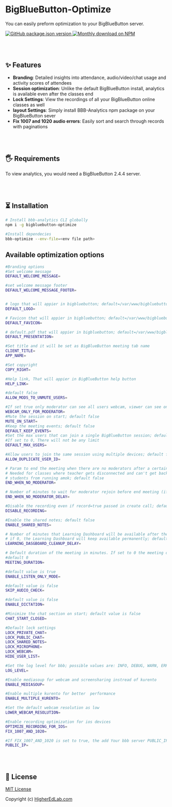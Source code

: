 # BigBlueButton-Optimize</h1>

You can easily preform optimization to your BigBlueButton server.

<a href="https://www.npmjs.com/package/bigbluebutton-optimize">
<img alt="GitHub package.json version" src="https://img.shields.io/github/package-json/v/manishkatyan/bbb-optimize?label=npm&logo=npm">
</a>
<a href="https://www.npmjs.org/package/bigbluebutton-optimize">
<img src="https://img.shields.io/npm/dm/bigbluebutton-optimize.svg" alt="Monthly download on NPM" />
</a>

<br/><br/>

## ✨ Features

- **Branding**: Detailed insights into attendance, audio/video/chat usage and activity scores of attendees
- **Session optimization**: Unlike the default BigBlueButton install, analytics is available even after the classes end
- **Lock Settings**: View the recordings of all your BigBlueButton online classes as well
- **layout Settings**: Simply install BBB-Analytics npm package on your BigBlueButton sever
- **Fix 1007 and 1020 audio errors**: Easily sort and search through records with paginations

<br/><br/>

## 🖐 Requirements

To view analytics, you would need a BigBlueButton 2.4.4 server.

<br/><br/>

## ⏳ Installation

```bash
# Install bbb-analytics CLI globally
npm i -g bigbluebutton-optimize

#Install dependecies
bbb-optimize --env-file=<env file path>

```

## Available optimization options

```bash
#Branding options
#Set welcome message
DEFAULT_WELCOME_MESSAGE=

#set welcome message footer
DEFAULT_WELCOME_MESSAGE_FOOTER=


# logo that will appier in bigbluebutton; default=/var/www/bigbluebutton-default/logo.png
DEFAULT_LOGO=

# Favicon that will appier in bigbluebutton; default=/var/www/bigbluebutton-default/favicon.ico
DEFAULT_FAVICON=

# default.pdf that will appier in bigbluebutton; default=/var/www/bigbluebutton-default/default.pdf
DEFAULT_PRESENTATION=

#Set title and it will be set as BigBlueButton meeting tab name
CLIENT_TITLE=
APP_NAME=

#Set copyright
COPY_RIGHT=

#Help link, That will appier in BigBlueButton help button
HELP_LINK=

#default false
ALLOW_MODS_TO_UNMUTE_USERS=

#If set true only moderator can see all users webcam, viewer can see only his and moderator webcam; default false
WEBCAM_ONLY_FOR_MODERATOR=
#Mute the session on start; default false
MUTE_ON_START=
#Keep the meeting events; default false
DEFAULT_KEEP_EVENTS=
#Set the max users that can join a single BigBlueButton session; default 0
#If set to 0, There will not be any limit
DEFAULT_MAX_USERS=

#Allow users to join the same session using multiple devices; default false
ALLOW_DUPLICATE_USER_ID=

# Param to end the meeting when there are no moderators after a certain period of time.
# Needed for classes where teacher gets disconnected and can't get back in. Prevents
# students from running amok; default false
END_WHEN_NO_MODERATOR=

# Number of minutes to wait for moderator rejoin before end meeting (if `END_WHEN_NO_MODERATOR=true` ); default 2
END_WHEN_NO_MODERATOR_DELAY=

#Disable the recording even if record=true passed in create call; default false
DISABLE_RECORDING=

#Enable the shared notes; default false
ENABLE_SHARED_NOTES=

# Number of minutes that Learning Dashboard will be available after the end of the meeting
# if 0, the Learning Dashboard will keep available permanently; default 2
LEARNING_DASGBOARD_CLEANUP_DELAY=

# Default duration of the meeting in minutes. If set to 0 the meeting does'nt end.
#default 0
MEETING_DURATION=

#default value is true
ENABLE_LISTEN_ONLY_MODE=

#default value is false
SKIP_AUDIO_CHECK=

#default value is false
ENABLE_DICTATION=

#Minimize the chat section on start; default value is false
CHAT_START_CLOSED=

#Default lock settings
LOCK_PRIVATE_CHAT=
LOCK_PUBLIC_CHAT=
LOCK_SHARED_NOTES=
LOCK_MICROPHONE=
LOCK_WEBCAM=
HIDE_USER_LIST=

#Set the log level for bbb; possible values are: INFO, DEBUG, WARN, ERROR,; default DBUG
LOG_LEVEL=

#Enable mediasoup for webcam and screensharing instread of kurento
ENABLE_MEDIASOUP=

#Enable multiple kurento for better  performance
ENABLE_MULTIPLE_KURENTO=

#Set the default webcam resolution as low
LOWER_WEBCAM_RESOLUTION=

#Enable recording optimization for ios devices
OPTIMIZE_RECORDING_FOR_IOS=
FIX_1007_AND_1020=

#If FIX_1007_AND_1020 is set to true, the add Your bbb server PUBLIC_IP
PUBLIC_IP=

```

<br/><br/>

## 📝 License

[MIT License](LICENSE.md)

Copyright (c) [HigherEdLab.com](https://higheredlab.com/)
